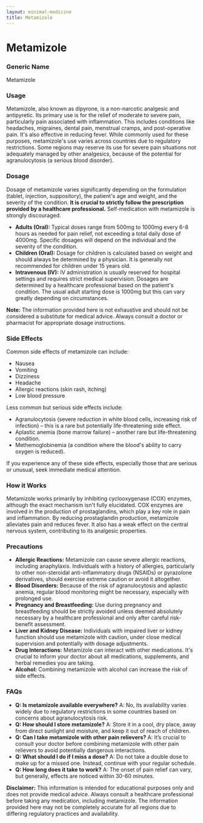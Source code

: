 ```yaml
---
layout: minimal-medicine
title: Metamizole
---
```


# Metamizole
### Generic Name
Metamizole

### Usage
Metamizole, also known as dipyrone, is a non-narcotic analgesic and antipyretic.  Its primary use is for the relief of moderate to severe pain, particularly pain associated with inflammation. This includes conditions like headaches, migraines, dental pain, menstrual cramps, and post-operative pain.  It's also effective in reducing fever.  While commonly used for these purposes, metamizole's use varies across countries due to regulatory restrictions.  Some regions may reserve its use for severe pain situations not adequately managed by other analgesics, because of the potential for agranulocytosis (a serious blood disorder).


### Dosage
Dosage of metamizole varies significantly depending on the formulation (tablet, injection, suppository), the patient's age and weight, and the severity of the condition.  **It is crucial to strictly follow the prescription provided by a healthcare professional.**  Self-medication with metamizole is strongly discouraged.  

* **Adults (Oral):**  Typical doses range from 500mg to 1000mg every 6-8 hours as needed for pain relief, not exceeding a total daily dose of 4000mg.  Specific dosages will depend on the individual and the severity of the condition.
* **Children (Oral):**  Dosage for children is calculated based on weight and should always be determined by a physician.  It is generally not recommended for children under 15 years old.
* **Intravenous (IV):** IV administration is usually reserved for hospital settings and requires strict medical supervision.  Dosages are determined by a healthcare professional based on the patient's condition.  The usual adult starting dose is 1000mg but this can vary greatly depending on circumstances.

**Note:** The information provided here is not exhaustive and should not be considered a substitute for medical advice.  Always consult a doctor or pharmacist for appropriate dosage instructions.


### Side Effects
Common side effects of metamizole can include:

* Nausea
* Vomiting
* Dizziness
* Headache
* Allergic reactions (skin rash, itching)
* Low blood pressure

Less common but serious side effects include:

* Agranulocytosis (severe reduction in white blood cells, increasing risk of infection) – this is a rare but potentially life-threatening side effect.
* Aplastic anemia (bone marrow failure) – another rare but life-threatening condition.
* Methemoglobinemia (a condition where the blood's ability to carry oxygen is reduced).

If you experience any of these side effects, especially those that are serious or unusual, seek immediate medical attention.


### How it Works
Metamizole works primarily by inhibiting cyclooxygenase (COX) enzymes, although the exact mechanism isn't fully elucidated.  COX enzymes are involved in the production of prostaglandins, which play a key role in pain and inflammation. By reducing prostaglandin production, metamizole alleviates pain and reduces fever.  It also has a weak effect on the central nervous system, contributing to its analgesic properties.


### Precautions
* **Allergic Reactions:** Metamizole can cause severe allergic reactions, including anaphylaxis.  Individuals with a history of allergies, particularly to other non-steroidal anti-inflammatory drugs (NSAIDs) or pyrazolone derivatives, should exercise extreme caution or avoid it altogether.
* **Blood Disorders:** Because of the risk of agranulocytosis and aplastic anemia, regular blood monitoring might be necessary, especially with prolonged use.
* **Pregnancy and Breastfeeding:**  Use during pregnancy and breastfeeding should be strictly avoided unless deemed absolutely necessary by a healthcare professional and only after careful risk-benefit assessment.
* **Liver and Kidney Disease:**  Individuals with impaired liver or kidney function should use metamizole with caution, under close medical supervision and potentially with dosage adjustments.
* **Drug Interactions:** Metamizole can interact with other medications. It's crucial to inform your doctor about all medications, supplements, and herbal remedies you are taking.
* **Alcohol:** Combining metamizole with alcohol can increase the risk of side effects.


### FAQs

* **Q: Is metamizole available everywhere?** A: No, its availability varies widely due to regulatory restrictions in some countries based on concerns about agranulocytosis risk.
* **Q: How should I store metamizole?** A: Store it in a cool, dry place, away from direct sunlight and moisture, and keep it out of reach of children.
* **Q: Can I take metamizole with other pain relievers?** A: It’s crucial to consult your doctor before combining metamizole with other pain relievers to avoid potentially dangerous interactions.
* **Q: What should I do if I miss a dose?** A: Do not take a double dose to make up for a missed one.  Instead, continue with your regular schedule.
* **Q: How long does it take to work?** A: The onset of pain relief can vary, but generally, effects are noticed within 30-60 minutes.


**Disclaimer:** This information is intended for educational purposes only and does not provide medical advice. Always consult a healthcare professional before taking any medication, including metamizole.  The information provided here may not be completely accurate for all regions due to differing regulatory practices and availability.
